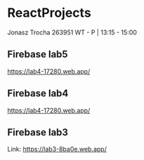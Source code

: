# ReactProjects
Jonasz Trocha 263951 WT - P | 13:15 - 15:00

## Firebase lab5
https://lab4-17280.web.app/

## Firebase lab4
https://lab4-17280.web.app/

## Firebase lab3
Link: https://lab3-8ba0e.web.app/ 
